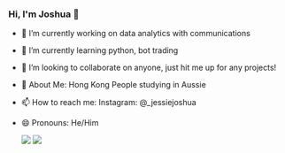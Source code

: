 ### Hi, I'm Joshua 👋 

- 🔭 I’m currently working on data analytics with communications
- 🌱 I’m currently learning python, bot trading
- 👯 I’m looking to collaborate on anyone, just hit me up for any projects!
- 💬 About Me: Hong Kong People studying in Aussie
- 📫 How to reach me: Instagram: @_jessiejoshua
- 😄 Pronouns: He/Him

  <a href="https://instagram.com/_jessiejoshua/"><img src="https://img.shields.io/badge/-Instagram-d3003f?style=flat-square&logo=instagram&logoColor=white"/></a>
<a href="https://www.linkedin.com/in/joshua-luk-45bb82109/"><img src="https://img.shields.io/badge/-LinkedIn-0072b1?style=flat-square&logo=linkedin&logoColor=white"/></a>
